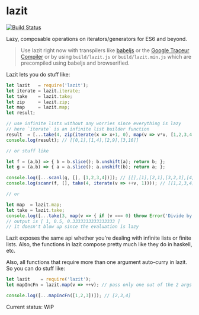 # lazit

[![Build Status](https://travis-ci.org/zeusdeux/lazit.svg)](https://travis-ci.org/zeusdeux/lazit)

Lazy, composable operations on iterators/generators for ES6 and beyond.

> Use lazit right now with transpilers like [babeljs](http://babeljs.io) or the [Google Traceur Compiler](https://github.com/google/traceur-compiler)
> or by using `build/lazit.js` or `build/lazit.min.js` which are precompiled using babeljs and browserified.

Lazit lets you do stuff like:

```javascript
let lazit   = require('lazit');
let iterate = lazit.iterate;
let take    = lazit.take;
let zip     = lazit.zip;
let map     = lazit.map;
let result;

// use infinite lists without any worries since everything is lazy
// here `iterate` is an infinite list builder function
result  = [...take(4, zip(iterate(x => x+1, 0), map(v => v*v, [1,2,3,4,5,6,7,8])))];
console.log(result); // [[0,1],[1,4],[2,9],[3,16]]

// or stuff like

let f = (a,b) => { b = b.slice(); b.unshift(a); return b; };
let g = (a,b) => { a = a.slice(); a.unshift(b); return a; };

console.log([...scanl(g, [], [1,2,3,4])]); // [[],[1],[2,1],[3,2,1],[4,3,2,1]]
console.log(scanr(f, [], take(4, iterate(v => ++v, 1)))); // [[1,2,3,4],[2,3,4],[3,4],[4],[]]

// or

let map  = lazit.map;
let take = lazit.take;
console.log([...take(3, map(v => { if (v === 0) throw Error('Divide by zero error'); else return 1/v; }, [1,2,3,0,5]))]);
// output is [ 1, 0.5, 0.3333333333333333 ]
// it doesn't blow up since the evaluation is lazy
```

Lazit exposes the same api whether you're dealing with infinite lists or finite lists. Also, the functions in lazit compose pretty much like they do in haskell, etc.

Also, all functions that require more than one argument auto-curry in lazit. So you can do stuff like:

```javascript
let lazit    = require('lazit');
let mapIncFn = lazit.map(v => ++v); // pass only one out of the 2 args required by map

console.log([...mapIncFn([1,2,3])]); // [2,3,4]
```

Current status: WIP
